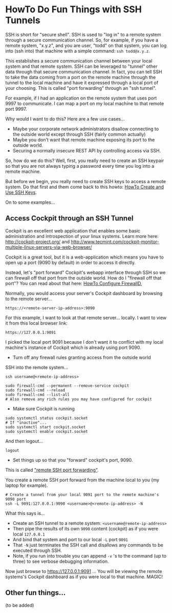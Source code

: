 # HowTo Do Fun Things with SSH Tunnels

SSH is short for "secure shell". SSH is used to "log in" to a remote system
through a secure communication channel. So, for example, if you have a remote
system, "x.y.z", and you are user, "todd" on that system, you can log into (ssh
into) that machine with a simple command: `ssh todd@x.y.z`. 

This establishes a secure communication channel between your local system and
that remote system. SSH can be leveraged to "tunnel" other data through that
secure communication channel. In fact, you can tell SSH to take the data coming
from a port on the remote machine through the tunnel to the local machine and
have it expressed through a local port of your choosing. This is called "port
forwarding" through an "ssh tunnel".

For example, if I had an application on the remote system that uses port 9997
to communicate. I can map a port on my local machine to that remote port 9997.

Why would I want to do this? Here are a few use cases...

* Maybe your corporate network administrators disallow connecting to the
  outside world except through SSH (fairly common actually)
* Maybe you don't want that remote machine exposing its port to the outside
  world.
* Securing a normally insecure REST API by controlling access via SSH.


So, how do we do this? Well, first, you really need to create an SSH keypair
so that you are not always typing a password every time you log into a remote
machine. 

But before we begin, you really need to create SSH keys to access a remote
system. Do that first and them come back to this howto: [HowTo Create and Use SSH Keys](https://github.com/taw00/howto/blob/master/howto-ssh-keys.md).

On to some examples...


## Access Cockpit through an SSH Tunnel

Cockpit is an excellent web application that enables some basic administration
and introspection of your linux systems. Learn more here:
<http://cockpit-project.org/> and <http://www.tecmint.com/cockpit-monitor-multiple-linux-servers-via-web-browser/>

Cockpit is a great tool, but it is a web-application which means you have to
open up a port (9090 by default) in order to access it directly.

Instead, let's "port forward" Cockpit's webapp interface through SSH so we can
firewall off that port from the outside world. How do I "firewall off that
port"? You can read about that here:
[HowTo Configure FirewallD](https://github.com/taw00/howto/blob/master/howto-configure-firewalld-and-fail2ban-for-linux.md),

Normally, you would access your server's Cockpit dashboard by browsing to the
remote server...

`https://<remote-server-ip-address>:9090`

For this example, I want to look at that remote server... locally. I
want to view it from this local browser link: 

`https://127.0.0.1:9091`

I picked the local port 9091 because I don't want it to conflict with my local
machine's instance of Cockpit which is already using port 9090.


* Turn off any firewall rules granting access from the outside world

SSH into the remote system...

```
ssh username@<remote-ip-address>
```

```
sudo firewall-cmd --permanent --remove-service cockpit
sudo firewall-cmd --reload
sudo firewall-cmd --list-all
# Also remove any rich rules you may have configured for cockpit
```

* Make sure Cockpit is running

```
sudo systemctl status cockpit.socket
# If "inactive"...
sudo systemctl start cockpit.socket
sudo systemctl enable cockpit.socket
```

And then logout...

```
logout
```


* Set things up so that you "forward" cockpit's port, 9090.

This is called
["remote SSH port forwarding"](https://help.ubuntu.com/community/SSH/OpenSSH/PortForwarding).

You create a remote SSH port forward from the machine local to you (my laptop
for example).

```
# Create a tunnel from your local 9091 port to the remote machine's 9090 port
ssh -L 9091:127.0.0.1:9090 <username>@<remote-ip-address> -N
```

What this says is...

  - Create an SSH tunnel to a remote system: `<username@remote-ip-address>`
  - Then pipe the results of its own `9090` content (cockpit) as if you were
    local `127.0.0.1`
  - And bind that system and port to our local `-L` port `9091`
  - That `-N` just terminates the SSH call and disallows any commands to be
    executed through SSH.
  - Note, if you run into trouble you can append `-v` 's to the command (up to
    three) to see verbose debugging information.

Now just browse to <https://127.0.0.1:9091> ... You will be viewing the remote
systems's Cockpit dashboard as if you were local to that machine. MAGIC!



## Other fun things...

(to be added)

